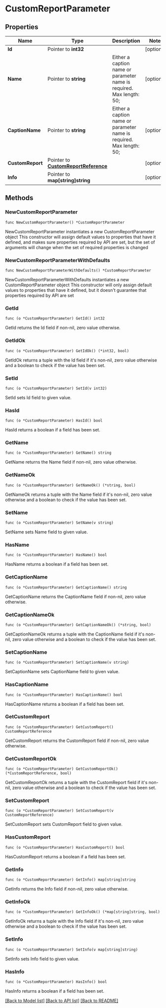 # CustomReportParameter

## Properties

Name | Type | Description | Notes
------------ | ------------- | ------------- | -------------
**Id** | Pointer to **int32** |  | [optional] 
**Name** | Pointer to **string** | Either a caption name or parameter name is required. Max length: 50; | [optional] 
**CaptionName** | Pointer to **string** | Either a caption name or parameter name is required. Max length: 50; | [optional] 
**CustomReport** | Pointer to [**CustomReportReference**](CustomReportReference.md) |  | [optional] 
**Info** | Pointer to **map[string]string** |  | [optional] 

## Methods

### NewCustomReportParameter

`func NewCustomReportParameter() *CustomReportParameter`

NewCustomReportParameter instantiates a new CustomReportParameter object
This constructor will assign default values to properties that have it defined,
and makes sure properties required by API are set, but the set of arguments
will change when the set of required properties is changed

### NewCustomReportParameterWithDefaults

`func NewCustomReportParameterWithDefaults() *CustomReportParameter`

NewCustomReportParameterWithDefaults instantiates a new CustomReportParameter object
This constructor will only assign default values to properties that have it defined,
but it doesn't guarantee that properties required by API are set

### GetId

`func (o *CustomReportParameter) GetId() int32`

GetId returns the Id field if non-nil, zero value otherwise.

### GetIdOk

`func (o *CustomReportParameter) GetIdOk() (*int32, bool)`

GetIdOk returns a tuple with the Id field if it's non-nil, zero value otherwise
and a boolean to check if the value has been set.

### SetId

`func (o *CustomReportParameter) SetId(v int32)`

SetId sets Id field to given value.

### HasId

`func (o *CustomReportParameter) HasId() bool`

HasId returns a boolean if a field has been set.

### GetName

`func (o *CustomReportParameter) GetName() string`

GetName returns the Name field if non-nil, zero value otherwise.

### GetNameOk

`func (o *CustomReportParameter) GetNameOk() (*string, bool)`

GetNameOk returns a tuple with the Name field if it's non-nil, zero value otherwise
and a boolean to check if the value has been set.

### SetName

`func (o *CustomReportParameter) SetName(v string)`

SetName sets Name field to given value.

### HasName

`func (o *CustomReportParameter) HasName() bool`

HasName returns a boolean if a field has been set.

### GetCaptionName

`func (o *CustomReportParameter) GetCaptionName() string`

GetCaptionName returns the CaptionName field if non-nil, zero value otherwise.

### GetCaptionNameOk

`func (o *CustomReportParameter) GetCaptionNameOk() (*string, bool)`

GetCaptionNameOk returns a tuple with the CaptionName field if it's non-nil, zero value otherwise
and a boolean to check if the value has been set.

### SetCaptionName

`func (o *CustomReportParameter) SetCaptionName(v string)`

SetCaptionName sets CaptionName field to given value.

### HasCaptionName

`func (o *CustomReportParameter) HasCaptionName() bool`

HasCaptionName returns a boolean if a field has been set.

### GetCustomReport

`func (o *CustomReportParameter) GetCustomReport() CustomReportReference`

GetCustomReport returns the CustomReport field if non-nil, zero value otherwise.

### GetCustomReportOk

`func (o *CustomReportParameter) GetCustomReportOk() (*CustomReportReference, bool)`

GetCustomReportOk returns a tuple with the CustomReport field if it's non-nil, zero value otherwise
and a boolean to check if the value has been set.

### SetCustomReport

`func (o *CustomReportParameter) SetCustomReport(v CustomReportReference)`

SetCustomReport sets CustomReport field to given value.

### HasCustomReport

`func (o *CustomReportParameter) HasCustomReport() bool`

HasCustomReport returns a boolean if a field has been set.

### GetInfo

`func (o *CustomReportParameter) GetInfo() map[string]string`

GetInfo returns the Info field if non-nil, zero value otherwise.

### GetInfoOk

`func (o *CustomReportParameter) GetInfoOk() (*map[string]string, bool)`

GetInfoOk returns a tuple with the Info field if it's non-nil, zero value otherwise
and a boolean to check if the value has been set.

### SetInfo

`func (o *CustomReportParameter) SetInfo(v map[string]string)`

SetInfo sets Info field to given value.

### HasInfo

`func (o *CustomReportParameter) HasInfo() bool`

HasInfo returns a boolean if a field has been set.


[[Back to Model list]](../README.md#documentation-for-models) [[Back to API list]](../README.md#documentation-for-api-endpoints) [[Back to README]](../README.md)


